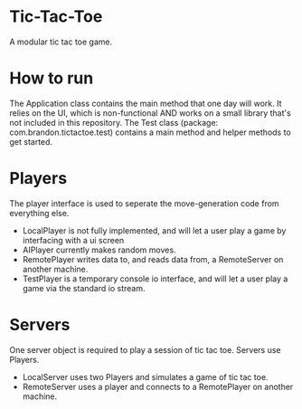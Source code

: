 # Tic-Tac-Toe
A modular tic tac toe game.

# How to run
The Application class contains the main method that one day will work. It relies on the UI, which is non-functional AND works on a small library that's not included in this repository.
The Test class (package: com.brandon.tictactoe.test) contains a main method and helper methods to get started.

# Players
The player interface is used to seperate the move-generation code from everything else. 
* LocalPlayer is not fully implemented, and will let a user play a game by interfacing with a ui screen
* AIPlayer currently makes random moves.
* RemotePlayer writes data to, and reads data from, a RemoteServer on another machine.
* TestPlayer is a temporary console io interface, and will let a user play a game via the standard io stream.

# Servers
One server object is required to play a session of tic tac toe. Servers use Players.
* LocalServer uses two Players and simulates a game of tic tac toe.
* RemoteServer uses a player and connects to a RemotePlayer on another machine.
